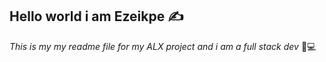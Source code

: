 ## Hello world i am Ezeikpe :writing_hand: 

_This is my my readme file for my ALX project 
and i am a full stack dev_
:pizza::computer:
